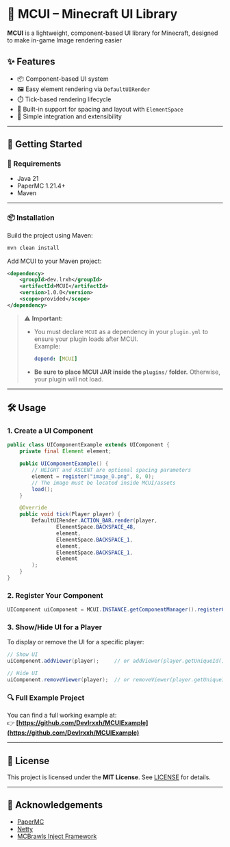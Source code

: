 # 🧩 MCUI – Minecraft UI Library

**MCUI** is a lightweight, component-based UI library for Minecraft, designed to make in-game Image rendering easier

## ✨ Features

- 📦 Component-based UI system  
- 🖼️ Easy element rendering via `DefaultUIRender`  
- ⏱️ Tick-based rendering lifecycle  
- 🔌 Built-in support for spacing and layout with `ElementSpace`  
- 🧱 Simple integration and extensibility  

---

## 🚀 Getting Started

### 🧰 Requirements

- Java 21  
- PaperMC 1.21.4+  
- Maven  

---

### 📦 Installation

Build the project using Maven:

```bash
mvn clean install
```

Add MCUI to your Maven project:

```xml
<dependency>
    <groupId>dev.lrxh</groupId>
    <artifactId>MCUI</artifactId>
    <version>1.0.0</version>
    <scope>provided</scope>
</dependency>
```

> ⚠️ **Important:**
> - You must declare `MCUI` as a dependency in your `plugin.yml` to ensure your plugin loads after MCUI.  
>   Example:
>   ```yaml
>   depend: [MCUI]
>   ```
> - **Be sure to place MCUI JAR inside the `plugins/` folder.** Otherwise, your plugin will not load.

---

## 🛠️ Usage

### 1. Create a UI Component

```java
public class UIComponentExample extends UIComponent {
    private final Element element;

    public UIComponentExample() {
        // HEIGHT and ASCENT are optional spacing parameters
        element = register("image_0.png", 8, 0);
        // The image must be located inside MCUI/assets        
        load();
    }

    @Override
    public void tick(Player player) {
        DefaultUIRender.ACTION_BAR.render(player,
                ElementSpace.BACKSPACE_48,
                element,
                ElementSpace.BACKSPACE_1,
                element,
                ElementSpace.BACKSPACE_1,
                element
        );
    }
}
```

### 2. Register Your Component

```java
UIComponent uiComponent = MCUI.INSTANCE.getComponentManager().registerComponent(new UIComponentExample());
```

### 3. Show/Hide UI for a Player

To display or remove the UI for a specific player:

```java
// Show UI
uiComponent.addViewer(player);     // or addViewer(player.getUniqueId());

// Hide UI
uiComponent.removeViewer(player);  // or removeViewer(player.getUniqueId());
```

### 🔍 Full Example Project

You can find a full working example at:  
👉 **[https://github.com/Devlrxxh/MCUIExample](https://github.com/Devlrxxh/MCUIExample)**

---

## 📜 License

This project is licensed under the **MIT License**. See [LICENSE](LICENSE) for details.

---

## 🙌 Acknowledgements

- [PaperMC](https://papermc.io/)  
- [Netty](https://netty.io/)  
- [MCBrawls Inject Framework](https://github.com/MCBrawls/Inject)

